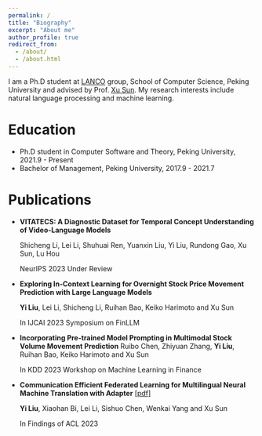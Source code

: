 ```yaml
---
permalink: /
title: "Biography"
excerpt: "About me"
author_profile: true
redirect_from: 
  - /about/
  - /about.html
---
```


I am a Ph.D student at [LANCO](https://lancopku.github.io) group, School of Computer Science, Peking University and advised by Prof. [Xu Sun](https://xusun.org). My research interests include natural language processing and machine learning.

Education
======
* Ph.D student in Computer Software and Theory, Peking University, 2021.9 - Present
* Bachelor of Management, Peking University, 2017.9 - 2021.7

Publications
======
* **VITATECS: A Diagnostic Dataset for Temporal Concept Understanding of Video-Language Models**

  Shicheng Li, Lei Li, Shuhuai Ren, Yuanxin Liu, Yi Liu, Rundong Gao, Xu Sun, Lu Hou

  NeurIPS 2023 Under Review

* **Exploring In-Context Learning for Overnight Stock Price Movement Prediction with Large Language Models**

  **Yi Liu**, Lei Li, Shicheng Li, Ruihan Bao, Keiko Harimoto and Xu Sun

  In IJCAI 2023 Symposium on FinLLM

* **Incorporating Pre-trained Model Prompting in Multimodal Stock Volume Movement Prediction**
  Ruibo Chen, Zhiyuan Zhang, **Yi Liu**, Ruihan Bao, Keiko Harimoto and Xu Sun

  In KDD 2023 Workshop on Machine Learning in Finance

* **Communication Efficient Federated Learning for Multilingual Neural Machine Translation with Adapter** [[pdf]](https://arxiv.org/pdf/2305.12449.pdf)

  **Yi Liu**, Xiaohan Bi, Lei Li, Sishuo Chen, Wenkai Yang and Xu Sun

  In Findings of ACL 2023